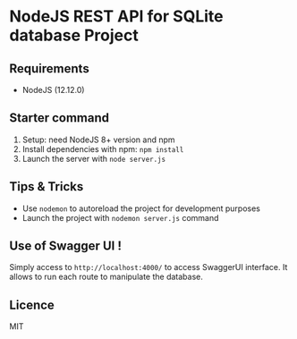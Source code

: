 # NodeJS REST API for SQLite database Project

## Requirements
- NodeJS (12.12.0)

## Starter command

1. Setup: need NodeJS 8+ version and npm
2. Install dependencies with npm: `npm install`
3. Launch the server with `node server.js`

## Tips & Tricks
- Use `nodemon` to autoreload the project for development purposes
- Launch the project with `nodemon server.js` command

## Use of Swagger UI !
Simply access to `http://localhost:4000/` to access SwaggerUI interface. It allows to run each route to manipulate the database.

## Licence
MIT